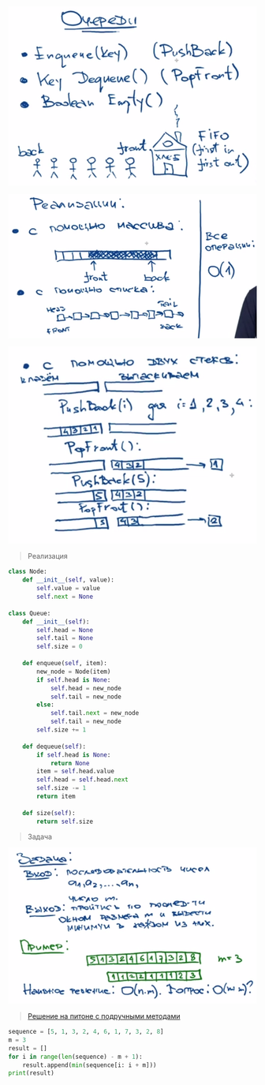 ![img.png](img.png)

![img_1.png](img_1.png)

![img_2.png](img_2.png)

> Реализация

```python
class Node:
    def __init__(self, value):
        self.value = value
        self.next = None

class Queue:
    def __init__(self):
        self.head = None
        self.tail = None
        self.size = 0

    def enqueue(self, item):
        new_node = Node(item)
        if self.head is None:
            self.head = new_node
            self.tail = new_node
        else:
            self.tail.next = new_node
            self.tail = new_node
        self.size += 1

    def dequeue(self):
        if self.head is None:
            return None
        item = self.head.value
        self.head = self.head.next
        self.size -= 1
        return item

    def size(self):
        return self.size
```

> Задача

![img_3.png](img_3.png)

> <a href=solvings/Queue/WindowSlideMinimum.py>Решение на питоне с подручными методами</a>

```python
sequence = [5, 1, 3, 2, 4, 6, 1, 7, 3, 2, 8]
m = 3
result = []
for i in range(len(sequence) - m + 1):
    result.append(min(sequence[i: i + m]))
print(result)
```